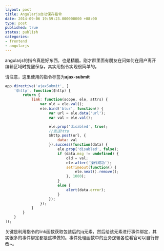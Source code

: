 ```yaml
---
layout: post
title: Angularjs自动保存指令
date: 2014-09-06 19:59:23.000000000 +08:00
type: post
published: true
status: publish
categories:
- frontend
- angularjs
---
```

angularjs的指令真是好东西，也是精髓。刚才群里面有朋友在问如何在用户离开编辑区域时提醒保存，其实用指令实现很简单的。

请注意，这里使用的指令标签为**ajax-submit**

```javascript
app.directive('ajaxSubmit', [
	'$http', function($http) {
		return {
			link: function(scope, ele, attrs) {
				var old = ele.val();
				ele.bind('blur', function() {
					var url = ele.data('url');
					var val = ele.val();

					ele.prop('disabled', true);
					//发送http
					$http.post(url, {
						data: val
					}).success(function(data) {
						ele.prop('disabled', false);
						if (data.msg != undefined) {
							old = val;
							ele.after('操作成功');
							setTimeout(function() {
								ele.next().remove();
							}, 1000);
						}
						else {
							alert(data.error);
						}
					});
				});
			}
		}
	}
]);
```

关键是利用指令的link函数获取包装后的jq元素，然后给该元素进行事件绑定，其实很多的事件绑定都是这样做的。事件处理函数中的业务逻辑各位看官可以自行修改~。
